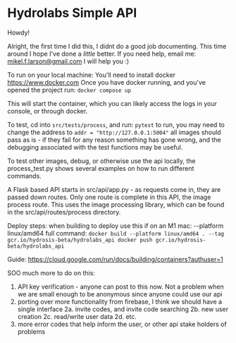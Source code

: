 # Hydrolabs Simple API
Howdy!

Alright, the first time I did this, I didnt do a good job documenting. This time around I 
hope I've done a _little_ better. If you need help, email me: mikel.f.larson@gmail.com
I will help you :) 

To run on your local machine:
You'll need to install docker https://www.docker.com 
Once you have docker running, and you've opened the project run: `docker compose up`

This will start the container, which you can likely access the logs in your console, or through docker.

To test, cd into `src/tests/process`, and run: `pytest`
to run, you may need to change the address to `addr = "http://127.0.0.1:5004"`
all images should pass as is - if they fail for any reason something has gone wrong, and the debugging associated with the test functions may be useful.

To test other images, debug, or otherwise use the api locally, the process_test.py shows several examples on how to run different commands.

A Flask based API starts in src/api/app.py - as requests come in, they are passed down routes. Only one route is complete in this API, the image process route. This uses the image processing library, which can be found in the src/api/routes/process directory.

Deploy steps:
when building to deploy use this if on an M1 mac: --platform linux/amd64
full command:
 `docker build --platform linux/amd64 . --tag gcr.io/hydrosis-beta/hydrolabs_api
 docker push gcr.io/hydrosis-beta/hydrolabs_api` 

Guide: https://cloud.google.com/run/docs/building/containers?authuser=1

SOO much more to do on this:
1. API key verification - anyone can post to this now. Not a problem when we are small
    enough to be anonymous since anyone could use our api 
2. porting over more functionality from firebase, I think we should have a single interface
  2a. invite codes, and invite code searching
  2b. new user creation
  2c. read/write user data
  2d. etc.
3. more error codes that help inform the user, or other api stake holders of problems

